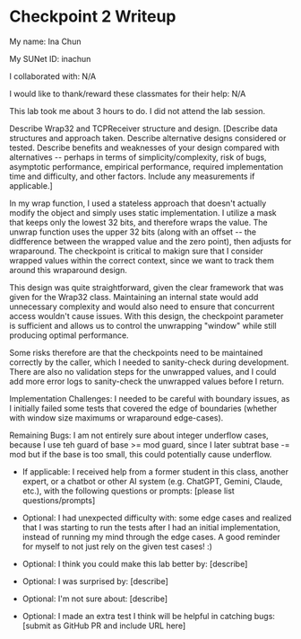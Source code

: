 Checkpoint 2 Writeup
====================

My name: Ina Chun

My SUNet ID: inachun

I collaborated with: N/A

I would like to thank/reward these classmates for their help: N/A

This lab took me about 3 hours to do. I did not attend the lab session.

Describe Wrap32 and TCPReceiver structure and design. [Describe data
structures and approach taken. Describe alternative designs considered
or tested.  Describe benefits and weaknesses of your design compared
with alternatives -- perhaps in terms of simplicity/complexity, risk
of bugs, asymptotic performance, empirical performance, required
implementation time and difficulty, and other factors. Include any
measurements if applicable.]

In my wrap function, I used a stateless approach that doesn't actually modify the object and simply uses static implementation. I utilize a mask that keeps only the lowest 32 bits, and therefore wraps the value. The unwrap function uses the upper 32 bits (along with an offset -- the didfference between the wrapped value and the zero point), then adjusts for wraparound. The checkpoint is critical to makign sure that I consider wrapped values within the correct context, since we want to track them around this wraparound design.

This design was quite straightforward, given the clear framework that was given for the Wrap32 class. Maintaining an internal state would add unnecessary complexity and would also need to ensure that concurrent access wouldn't cause issues. With this design, the checkpoint parameter is sufficient and allows us to control the unwrapping "window" while still producing optimal performance.

Some risks therefore are that the checkpoints need to be maintained correctly by the caller, which I needed to sanity-check during development. There are also no validation steps for the unwrapped values, and I could add more error logs to sanity-check the unwrapped values before I return.

Implementation Challenges:
I needed to be careful with boundary issues, as I initially failed some tests that covered the edge of boundaries (whether with window size maximums or wraparound edge-cases).

Remaining Bugs:
I am not entirely sure about integer underflow cases, because I use teh guard of base >= mod guard, since I later subtrat base -= mod but if the base is too small, this could potentially cause underflow.

- If applicable: I received help from a former student in this class,
  another expert, or a chatbot or other AI system (e.g. ChatGPT,
  Gemini, Claude, etc.), with the following questions or prompts:
  [please list questions/prompts]

- Optional: I had unexpected difficulty with: some edge cases and realized that I 
was starting to run the tests after I had an initial implementation, instead of running
my mind through the edge cases. A good reminder for myself to not just
rely on the given test cases! :)

- Optional: I think you could make this lab better by: [describe]

- Optional: I was surprised by: [describe]

- Optional: I'm not sure about: [describe]

- Optional: I made an extra test I think will be helpful in catching bugs: [submit as GitHub PR
  and include URL here]
